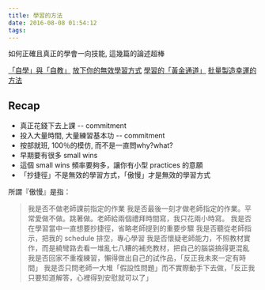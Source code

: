 ```yaml
---
title: 學習的方法
date: 2016-08-08 01:54:12
tags:
---
```


如何正確且真正的學會一向技能, 這幾篇的論述超棒

<!--more-->

[「自學」與「自教」](http://smalltalk.xdite.net/posts/773510-self-learn-and-self-teach)
[放下你的無效學習方式](http://smalltalk.xdite.net/posts/771703-drop-arrogant)
[學習的「黃金通道」](http://smalltalk.xdite.net/posts/737281-golden-channel)
[批量製造幸運的方法](http://smalltalk.xdite.net/posts/776766-batch-production-lucky-method)

## Recap

* 真正花錢下去上課 -- commitment
* 投入大量時間, 大量練習基本功 -- commitment
* 按部就班, 100％的模仿, 而不是一直問why?what? 
* 早期要有很多 small wins
* 這個 small wins 頻率要夠多，讓你有小型 practices 的意願
* 「抄捷徑」不是無效的學習方式，「傲慢」才是無效的學習方式

所謂『傲慢』是指：

>我是否不做老師課前指定的作業
我是否最後一刻才做老師指定的作業。平常愛做不做。跳著做。老師給兩個禮拜時間寫，我只花兩小時寫。
我是否在學習當中一直想要抄捷徑，省略老師提到的重要步驟
我是否聽從老師指示，把我的 schedule 排空，專心學習
我是否懷疑老師能力，不照教材實作，而是繞彎路去看一堆亂七八糟的補充教材，把自己的腦袋搞得更混亂
我是否回家不重複練習，懶得做出自己的試作品，「反正我未來一定有時間」
我是否只問老師一大堆「假設性問題」而不實際動手下去做，「反正我只要知道解答，心裡得到安慰就可以了」


